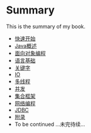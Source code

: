 # Summary

This is the summary of my book.

* [快速开始](docs/getstarted.md)
* [Java概述](docs/overview.md)
* [面向对象编程](docs/oop.md)
* [语言基础](docs/basics.md)
* [关键字](docs/keywords.md)
* [IO](docs/io.md)
* [多线程](docs/multithreading.md)
* [并发](docs/concurrency.md)
* [集合框架](docs/collection-framework.md)
* [网络编程](docs/networking.md)
* [JDBC](docs/jdbc.md)
* [附录](docs/appendix.md)
* To be continued ...未完待续...
